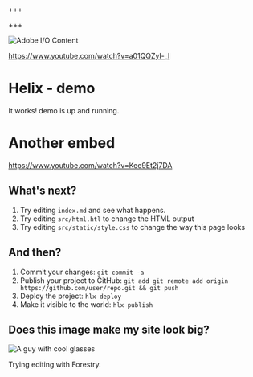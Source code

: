 +++

+++
<!--
\~ Licensed to the Apache Software Foundation (ASF) under one or more
\~ contributor license agreements.  See the NOTICE file distributed with
\~ this work for additional information regarding copyright ownership.
\~ The ASF licenses this file to You under the Apache License, Version 2.0
\~ (the "License"); you may not use this file except in compliance with
\~ the License.  You may obtain a copy of the License at
\~
\~      http://www.apache.org/licenses/LICENSE-2.0
\~
\~ Unless required by applicable law or agreed to in writing, software
\~ distributed under the License is distributed on an "AS IS" BASIS,
\~ WITHOUT WARRANTIES OR CONDITIONS OF ANY KIND, either express or implied.
\~ See the License for the specific language governing permissions and
\~ limitations under the License.
\-->
![Adobe I/O Content](/content/dam/udp/language-masters/en/home_callout01.jpg.img.jpg)

https://www.youtube.com/watch?v=a01QQZyl-_I

# Helix - demo

It works! demo is up and running.

# Another embed

https://www.youtube.com/watch?v=Kee9Et2j7DA

## What's next?

1. Try editing `index.md` and see what happens.
2. Try editing `src/html.htl` to change the HTML output
3. Try editing `src/static/style.css` to change the way this page looks

## And then?

1. Commit your changes: `git commit -a`
2. Publish your project to GitHub: `git add git remote add origin https://github.com/user/repo.git && git push`
3. Deploy the project: `hlx deploy`
4. Make it visible to the world: `hlx publish`

## Does this image make my site look big?

![A guy with cool glasses](htdocs/big-image.jpg)

Trying editing with Forestry.